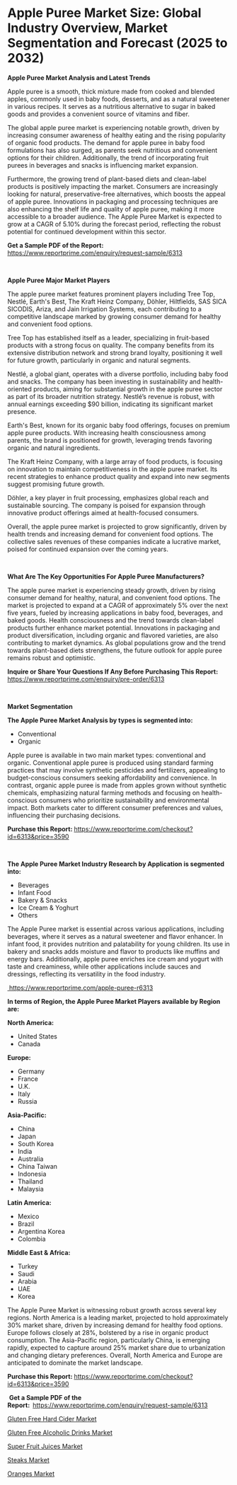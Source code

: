 <p><h1>Apple Puree Market Size: Global Industry Overview, Market Segmentation and Forecast (2025 to 2032)</h1></p><p><strong>Apple Puree Market Analysis and Latest Trends</strong></p>
<p><p>Apple puree is a smooth, thick mixture made from cooked and blended apples, commonly used in baby foods, desserts, and as a natural sweetener in various recipes. It serves as a nutritious alternative to sugar in baked goods and provides a convenient source of vitamins and fiber.</p><p>The global apple puree market is experiencing notable growth, driven by increasing consumer awareness of healthy eating and the rising popularity of organic food products. The demand for apple puree in baby food formulations has also surged, as parents seek nutritious and convenient options for their children. Additionally, the trend of incorporating fruit purees in beverages and snacks is influencing market expansion.</p><p>Furthermore, the growing trend of plant-based diets and clean-label products is positively impacting the market. Consumers are increasingly looking for natural, preservative-free alternatives, which boosts the appeal of apple puree. Innovations in packaging and processing techniques are also enhancing the shelf life and quality of apple puree, making it more accessible to a broader audience. The Apple Puree Market is expected to grow at a CAGR of 5.10% during the forecast period, reflecting the robust potential for continued development within this sector.</p></p>
<p><strong>Get a Sample PDF of the Report:&nbsp;</strong> <a href="https://www.reportprime.com/enquiry/request-sample/6313?utm_campaign=62&utm_medium=2&utm_source=Github&utm_content=ia&utm_term=19032025&utm_id=apple-puree">https://www.reportprime.com/enquiry/request-sample/6313</a></p>
<p>&nbsp;</p>
<p><strong>Apple Puree Major Market Players</strong></p>
<p><p>The apple puree market features prominent players including Tree Top, Nestlé, Earth's Best, The Kraft Heinz Company, Döhler, Hiltfields, SAS SICA SICODIS, Ariza, and Jain Irrigation Systems, each contributing to a competitive landscape marked by growing consumer demand for healthy and convenient food options.</p><p>Tree Top has established itself as a leader, specializing in fruit-based products with a strong focus on quality. The company benefits from its extensive distribution network and strong brand loyalty, positioning it well for future growth, particularly in organic and natural segments.</p><p>Nestlé, a global giant, operates with a diverse portfolio, including baby food and snacks. The company has been investing in sustainability and health-oriented products, aiming for substantial growth in the apple puree sector as part of its broader nutrition strategy. Nestlé’s revenue is robust, with annual earnings exceeding $90 billion, indicating its significant market presence.</p><p>Earth's Best, known for its organic baby food offerings, focuses on premium apple puree products. With increasing health consciousness among parents, the brand is positioned for growth, leveraging trends favoring organic and natural ingredients.</p><p>The Kraft Heinz Company, with a large array of food products, is focusing on innovation to maintain competitiveness in the apple puree market. Its recent strategies to enhance product quality and expand into new segments suggest promising future growth.</p><p>Döhler, a key player in fruit processing, emphasizes global reach and sustainable sourcing. The company is poised for expansion through innovative product offerings aimed at health-focused consumers.</p><p>Overall, the apple puree market is projected to grow significantly, driven by health trends and increasing demand for convenient food options. The collective sales revenues of these companies indicate a lucrative market, poised for continued expansion over the coming years.</p></p>
<p>&nbsp;</p>
<p><strong>What Are The Key Opportunities For Apple Puree Manufacturers?</strong></p>
<p><p>The apple puree market is experiencing steady growth, driven by rising consumer demand for healthy, natural, and convenient food options. The market is projected to expand at a CAGR of approximately 5% over the next five years, fueled by increasing applications in baby food, beverages, and baked goods. Health consciousness and the trend towards clean-label products further enhance market potential. Innovations in packaging and product diversification, including organic and flavored varieties, are also contributing to market dynamics. As global populations grow and the trend towards plant-based diets strengthens, the future outlook for apple puree remains robust and optimistic.</p></p>
<p><strong>Inquire or Share Your Questions If Any Before Purchasing This Report:</strong> <a href="https://www.reportprime.com/enquiry/pre-order/6313?utm_campaign=62&utm_medium=2&utm_source=Github&utm_content=ia&utm_term=19032025&utm_id=apple-puree">https://www.reportprime.com/enquiry/pre-order/6313</a></p>
<p>&nbsp;</p>
<p><strong>Market Segmentation</strong></p>
<p><strong>The Apple Puree Market Analysis by types is segmented into:</strong></p>
<p><ul><li>Conventional</li><li>Organic</li></ul></p>
<p><p>Apple puree is available in two main market types: conventional and organic. Conventional apple puree is produced using standard farming practices that may involve synthetic pesticides and fertilizers, appealing to budget-conscious consumers seeking affordability and convenience. In contrast, organic apple puree is made from apples grown without synthetic chemicals, emphasizing natural farming methods and focusing on health-conscious consumers who prioritize sustainability and environmental impact. Both markets cater to different consumer preferences and values, influencing their purchasing decisions.</p></p>
<p><strong>Purchase this Report:&nbsp;</strong><a href="https://www.reportprime.com/checkout?id=6313&price=3590&utm_campaign=62&utm_medium=2&utm_source=Github&utm_content=ia&utm_term=19032025&utm_id=apple-puree">https://www.reportprime.com/checkout?id=6313&price=3590</a></p>
<p>&nbsp;</p>
<p><strong>The Apple Puree Market Industry Research by Application is segmented into:</strong></p>
<p><ul><li>Beverages</li><li>Infant Food</li><li>Bakery & Snacks</li><li>Ice Cream & Yoghurt</li><li>Others</li></ul></p>
<p><p>The Apple Puree market is essential across various applications, including beverages, where it serves as a natural sweetener and flavor enhancer. In infant food, it provides nutrition and palatability for young children. Its use in bakery and snacks adds moisture and flavor to products like muffins and energy bars. Additionally, apple puree enriches ice cream and yogurt with taste and creaminess, while other applications include sauces and dressings, reflecting its versatility in the food industry.</p></p>
<p><a href="https://www.reportprime.com/apple-puree-r6313?utm_campaign=62&utm_medium=2&utm_source=Github&utm_content=ia&utm_term=19032025&utm_id=apple-puree">&nbsp;https://www.reportprime.com/apple-puree-r6313</a></p>
<p><strong>In terms of Region, the Apple Puree Market Players available by Region are:</strong></p>
<p>
    <p> <strong> North America: </strong>
        <ul>
            <li>United States</li>
            <li>Canada</li>
        </ul>
        </p> 
    <p> <strong> Europe: </strong>
        <ul>
            <li>Germany</li>
            <li>France</li>
            <li>U.K.</li>
            <li>Italy</li>
            <li>Russia</li>
        </ul>
        </p> 
    <p> <strong> Asia-Pacific: </strong>
        <ul>
            <li>China</li>
            <li>Japan</li>
            <li>South Korea</li>
            <li>India</li>
            <li>Australia</li>
            <li>China Taiwan</li>
            <li>Indonesia</li>
            <li>Thailand</li>
            <li>Malaysia</li>
        </ul>
        </p> 
    <p> <strong> Latin America: </strong>
        <ul>
            <li>Mexico</li>
            <li>Brazil</li>
            <li>Argentina Korea</li>
            <li>Colombia</li>
        </ul>
        </p> 
    <p> <strong> Middle East & Africa: </strong>
        <ul>
            <li>Turkey</li>
            <li>Saudi</li>
            <li>Arabia</li>
            <li>UAE</li>
            <li>Korea</li>
        </ul>
    </p>
    </p>
<p><p>The Apple Puree Market is witnessing robust growth across several key regions. North America is a leading market, projected to hold approximately 30% market share, driven by increasing demand for healthy food options. Europe follows closely at 28%, bolstered by a rise in organic product consumption. The Asia-Pacific region, particularly China, is emerging rapidly, expected to capture around 25% market share due to urbanization and changing dietary preferences. Overall, North America and Europe are anticipated to dominate the market landscape.</p></p>
<p><strong>Purchase this Report: </strong><a href="https://www.reportprime.com/checkout?id=6313&price=3590&utm_campaign=62&utm_medium=2&utm_source=Github&utm_content=ia&utm_term=19032025&utm_id=apple-puree">https://www.reportprime.com/checkout?id=6313&price=3590</a></p>
<p>&nbsp;<strong>Get a Sample PDF of the Report:&nbsp;&nbsp;</strong><a href="https://www.reportprime.com/enquiry/request-sample/6313?utm_campaign=62&utm_medium=2&utm_source=Github&utm_content=ia&utm_term=19032025&utm_id=apple-puree">https://www.reportprime.com/enquiry/request-sample/6313</a></p>
<p><strong></strong></p>
<p><p><a href="https://github.com/ghimergela93/Market-Research-Report-List-1/blob/main/gluten-free-hard-cider-market.md?utm_campaign=62&utm_medium=2&utm_source=Github&utm_content=ia&utm_term=19032025&utm_id=apple-puree">Gluten Free Hard Cider Market</a></p><p><a href="https://github.com/dovbusmrking/Market-Research-Report-List-1/blob/main/gluten-free-alcoholic-drinks-market.md?utm_campaign=62&utm_medium=2&utm_source=Github&utm_content=ia&utm_term=19032025&utm_id=apple-puree">Gluten Free Alcoholic Drinks Market</a></p><p><a href="https://github.com/lemiranajd/Market-Research-Report-List-1/blob/main/super-fruit-juices-market.md?utm_campaign=62&utm_medium=2&utm_source=Github&utm_content=ia&utm_term=19032025&utm_id=apple-puree">Super Fruit Juices Market</a></p><p><a href="https://github.com/pichuaadh0/Market-Research-Report-List-1/blob/main/steaks-market.md?utm_campaign=62&utm_medium=2&utm_source=Github&utm_content=ia&utm_term=19032025&utm_id=apple-puree">Steaks Market</a></p><p><a href="https://github.com/ogbadujonito22/Market-Research-Report-List-1/blob/main/oranges-market.md?utm_campaign=62&utm_medium=2&utm_source=Github&utm_content=ia&utm_term=19032025&utm_id=apple-puree">Oranges Market</a></p></p>